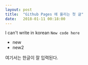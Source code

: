```yaml
---
layout: post
title:  "Github Pages 에 올리는 첫 글"
date:   2018-01-11 00:18:00
---
```


 I can't write in korean
 <code>New code here</code>
 
 * new
 * new2
 
 여기서는 한글이 잘 입력된다. 
 
